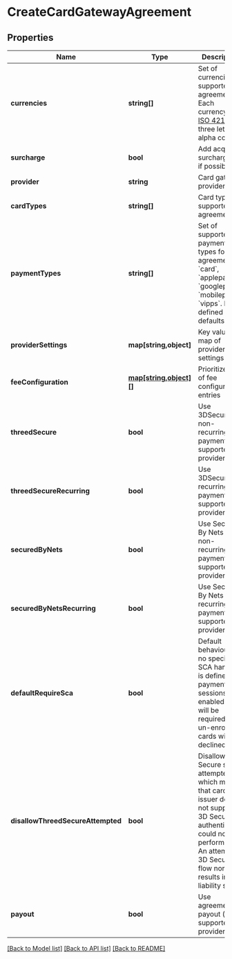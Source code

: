 # CreateCardGatewayAgreement

## Properties
Name | Type | Description | Notes
------------ | ------------- | ------------- | -------------
**currencies** | **string[]** | Set of currencies supported by agreement. Each currency in [ISO 4217](https://en.wikipedia.org/wiki/ISO_4217) three letter alpha code. | 
**surcharge** | **bool** | Add acquirer surcharge fee if possible | [optional] 
**provider** | **string** | Card gateway provider type | 
**cardTypes** | **string[]** | Card types supported by agreement | [optional] 
**paymentTypes** | **string[]** | Set of supported payment types for agreement: &#x60;card&#x60;, &#x60;applepay&#x60;, &#x60;googlepay&#x60;, &#x60;mobilepay&#x60;, &#x60;vipps&#x60;. If not defined defaults to all. | [optional] 
**providerSettings** | **map[string,object]** | Key value map of provider settings | [optional] 
**feeConfiguration** | [**map[string,object][]**](map.md) | Prioritized list of fee configuration entries | [optional] 
**threedSecure** | **bool** | Use 3DSecure for non-recurring payments (if supported by provider) | [optional] 
**threedSecureRecurring** | **bool** | Use 3DSecure for recurring payments (if supported by provider) | [optional] 
**securedByNets** | **bool** | Use Secured By Nets for non-recurring payments (if supported by provider) | [optional] 
**securedByNetsRecurring** | **bool** | Use Secured By Nets for recurring payments (if supported by provider) | [optional] 
**defaultRequireSca** | **bool** | Default behaviour if no specific SCA handing is defined in payment sessions. If enabled SCA will be required and un-enrolled cards will be declined. | [optional] 
**disallowThreedSecureAttempted** | **bool** | Disallow 3D Secure status attempted which means that card issuer does not support 3D Secure so authentication could not be performed. An attempted 3D Secure flow normally results in liability shift. | [optional] 
**payout** | **bool** | Use agreement for payout (if supported by provider) | [optional] 

[[Back to Model list]](../README.md#documentation-for-models) [[Back to API list]](../README.md#documentation-for-api-endpoints) [[Back to README]](../README.md)


